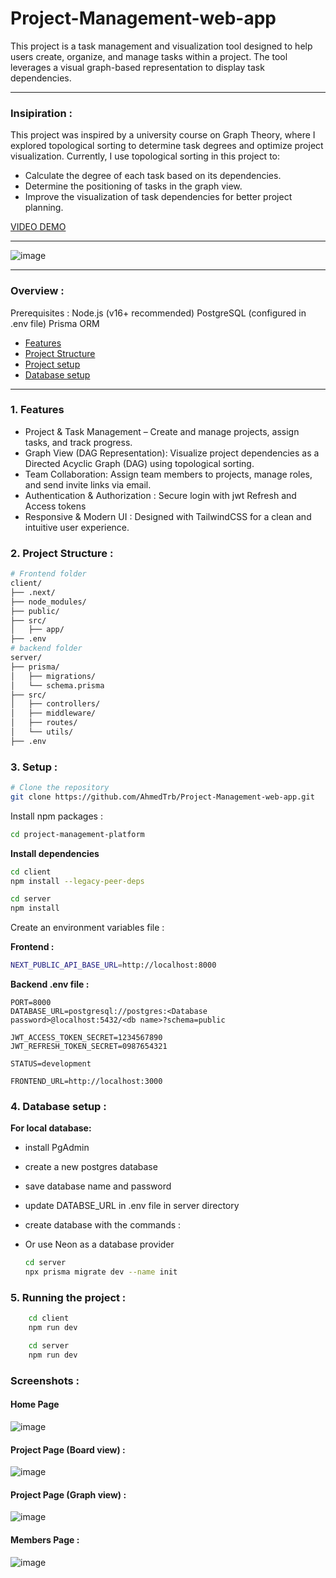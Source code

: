 # Project-Management-web-app

This project is a task management and visualization tool designed to help users create, organize, and manage tasks within a project. 
The tool leverages a visual graph-based representation to display task dependencies.

*** 
### Insipiration :
This project was inspired by a university course on Graph Theory, where I explored topological sorting to determine task degrees and optimize project visualization. Currently, I use topological sorting in this project to:

- Calculate the degree of each task based on its dependencies.
- Determine the positioning of tasks in the graph view.
- Improve the visualization of task dependencies for better project planning. 

[VIDEO DEMO](https://drive.google.com/file/d/1nH3_EfDSxEBc-k4HovFmLGog7LNgxCe4/view?usp=sharing)

*** 

![image](https://github.com/user-attachments/assets/cf75824e-a7da-4e8a-ad49-f267d6574099)



*** 
### Overview : 
Prerequisites :
Node.js (v16+ recommended)
PostgreSQL  (configured in .env file)
Prisma ORM

- [Features](#1-features)
- [Project Structure](#2-project-structure-)
- [Project setup](#3-setup-)
- [Database setup](#4-database-setup-)

***
### 1. Features

- Project & Task Management – Create and manage projects, assign tasks, and track progress.
- Graph View (DAG Representation): Visualize project dependencies as a Directed Acyclic Graph (DAG) using topological sorting.
- Team Collaboration: Assign team members to projects, manage roles, and send invite links via email.
- Authentication & Authorization : Secure login with jwt Refresh and Access tokens
- Responsive & Modern UI : Designed with TailwindCSS for a clean and intuitive user experience.

### 2. Project Structure :
```bash
# Frontend folder
client/
├── .next/
├── node_modules/
├── public/
├── src/
│   ├── app/
├── .env
# backend folder
server/
├── prisma/
│   ├── migrations/
│   └── schema.prisma
├── src/
│   ├── controllers/
│   ├── middleware/
│   ├── routes/
│   └── utils/
├── .env
```
### 3. Setup :

```bash
# Clone the repository
git clone https://github.com/AhmedTrb/Project-Management-web-app.git
```
Install npm packages :

```bash
cd project-management-platform
```
**Install dependencies**
```bash
cd client
npm install --legacy-peer-deps
```
```bash
cd server
npm install
```

Create an environment variables file :

**Frontend :** 

```bash 
NEXT_PUBLIC_API_BASE_URL=http://localhost:8000

```
**Backend .env file :** 

``` 
PORT=8000
DATABASE_URL=postgresql://postgres:<Database password>@localhost:5432/<db name>?schema=public

JWT_ACCESS_TOKEN_SECRET=1234567890
JWT_REFRESH_TOKEN_SECRET=0987654321

STATUS=development

FRONTEND_URL=http://localhost:3000

```
### 4. Database setup :
**For local database:**
- install PgAdmin 
- create a new postgres database 
- save database name and password
- update DATABSE_URL in .env file in server directory
- create database with the commands : 

- Or use Neon as a database provider
    ```bash 
    cd server
    npx prisma migrate dev --name init
    ```
### 5. Running the project :
```bash
    cd client
    npm run dev
```
```bash
    cd server
    npm run dev
```

### Screenshots : 

#### Home Page 
![image](https://github.com/user-attachments/assets/9d3e45c9-5b99-40eb-ab06-5f14a3ddaab4)

#### Project Page (Board view) :
![image](https://github.com/user-attachments/assets/2ea65bdd-a1d1-469e-a9ca-e54d4d25f196)

#### Project Page (Graph view) :
![image](https://github.com/user-attachments/assets/cf75824e-a7da-4e8a-ad49-f267d6574099)
#### Members Page :
![image](https://github.com/user-attachments/assets/f957f838-4aba-4e62-87b2-6b699bada2e5)

